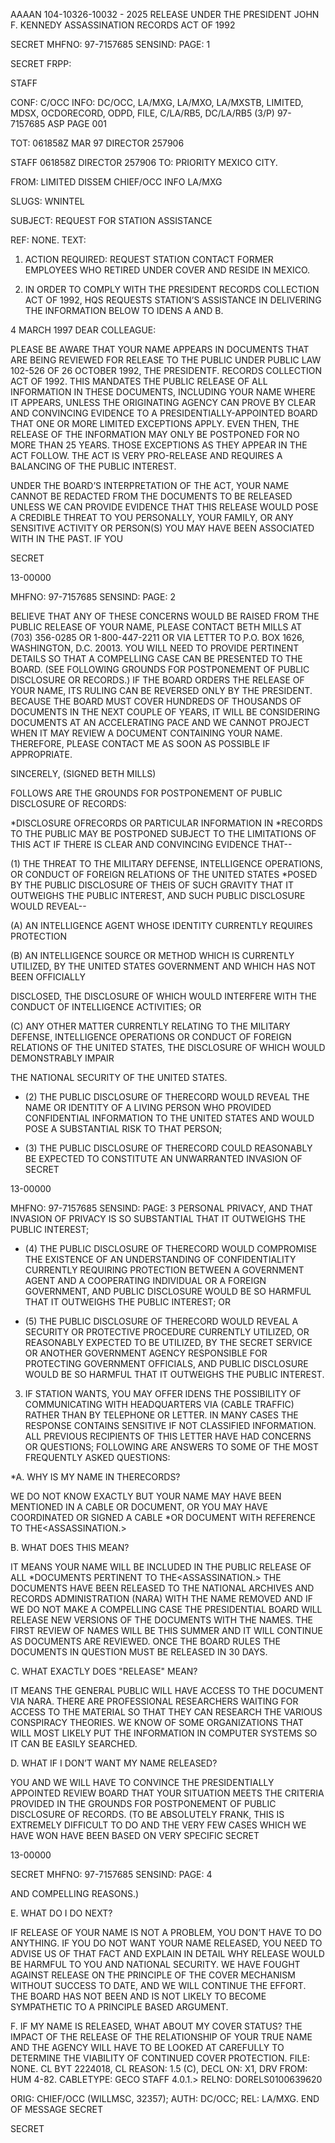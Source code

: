 AAAAN
104-10326-10032 - 2025 RELEASE UNDER THE PRESIDENT JOHN F. KENNEDY ASSASSINATION RECORDS ACT OF 1992

SECRET
MHFNO: 97-7157685 SENSIND: PAGE: 1

SECRET FRPP:

STAFF

CONF: C/OCC INFO: DC/OCC, LA/MXG, LA/MXO, LA/MXSTB, LIMITED, MDSX, OCDORECORD, ODPD, FILE, C/LA/RB5, DC/LA/RB5 (3/P)
97-7157685 ASP PAGE 001

TOT: 061858Z MAR 97 DIRECTOR 257906

STAFF 061858Z DIRECTOR 257906
TO: PRIORITY MEXICO CITY.

FROM: LIMITED DISSEM CHIEF/OCC INFO LA/MXG

SLUGS: WNINTEL

SUBJECT: REQUEST FOR STATION ASSISTANCE

REF: NONE.
TEXT:

1. ACTION REQUIRED: REQUEST STATION CONTACT FORMER
EMPLOYEES WHO RETIRED UNDER COVER AND RESIDE IN MEXICO.

2. IN ORDER TO COMPLY WITH THE PRESIDENT<JFK ASSASSINATION>
RECORDS COLLECTION ACT OF 1992, HQS REQUESTS STATION’S ASSISTANCE
IN DELIVERING THE INFORMATION BELOW TO IDENS A AND B.

4 MARCH 1997
DEAR COLLEAGUE:

PLEASE BE AWARE THAT YOUR NAME APPEARS IN DOCUMENTS THAT ARE
BEING REVIEWED FOR RELEASE TO THE PUBLIC UNDER PUBLIC LAW 102-526
OF 26 OCTOBER 1992, THE PRESIDENT<JOHN>F.<KENNEDY ASSASSINATION>
RECORDS COLLECTION ACT OF 1992. THIS MANDATES THE PUBLIC RELEASE
OF ALL INFORMATION IN THESE DOCUMENTS, INCLUDING YOUR NAME WHERE
IT APPEARS, UNLESS THE ORIGINATING AGENCY CAN PROVE BY CLEAR AND
CONVINCING EVIDENCE TO A PRESIDENTIALLY-APPOINTED BOARD THAT ONE
OR MORE LIMITED EXCEPTIONS APPLY. EVEN THEN, THE RELEASE OF THE
INFORMATION MAY ONLY BE POSTPONED FOR NO MORE THAN 25 YEARS.
THOSE EXCEPTIONS AS THEY APPEAR IN THE ACT FOLLOW. THE ACT IS
VERY PRO-RELEASE AND REQUIRES A BALANCING OF THE PUBLIC INTEREST.

UNDER THE BOARD’S INTERPRETATION OF THE ACT, YOUR NAME CANNOT
BE REDACTED FROM THE DOCUMENTS TO BE RELEASED UNLESS WE CAN
PROVIDE EVIDENCE THAT THIS RELEASE WOULD POSE A CREDIBLE THREAT TO
YOU PERSONALLY, YOUR FAMILY, OR ANY SENSITIVE ACTIVITY OR
PERSON(S) YOU MAY HAVE BEEN ASSOCIATED WITH IN THE PAST. IF YOU

SECRET

13-00000

MHFNO: 97-7157685 SENSIND: PAGE: 2

BELIEVE THAT ANY OF THESE CONCERNS WOULD BE RAISED FROM THE PUBLIC
RELEASE OF YOUR NAME, PLEASE CONTACT BETH MILLS AT (703) 356-0285
OR 1-800-447-2211 OR VIA LETTER TO P.O. BOX 1626, WASHINGTON, D.C.
20013. YOU WILL NEED TO PROVIDE PERTINENT DETAILS SO THAT A
COMPELLING CASE CAN BE PRESENTED TO THE BOARD. (SEE FOLLOWING
GROUNDS FOR POSTPONEMENT OF PUBLIC DISCLOSURE OR RECORDS.) IF THE
BOARD ORDERS THE RELEASE OF YOUR NAME, ITS RULING CAN BE REVERSED
ONLY BY THE PRESIDENT. BECAUSE THE BOARD MUST COVER HUNDREDS OF
THOUSANDS OF DOCUMENTS IN THE NEXT COUPLE OF YEARS, IT WILL BE
CONSIDERING DOCUMENTS AT AN ACCELERATING PACE AND WE CANNOT
PROJECT WHEN IT MAY REVIEW A DOCUMENT CONTAINING YOUR NAME.
THEREFORE, PLEASE CONTACT ME AS SOON AS POSSIBLE IF APPROPRIATE.

SINCERELY,
(SIGNED BETH MILLS)

FOLLOWS ARE THE GROUNDS FOR POSTPONEMENT OF PUBLIC DISCLOSURE OF
RECORDS:

*DISCLOSURE OF<ASSASSINATION>RECORDS OR PARTICULAR INFORMATION IN
*<ASSASSINATION>RECORDS TO THE PUBLIC MAY BE POSTPONED SUBJECT TO
THE LIMITATIONS OF THIS ACT IF THERE IS CLEAR AND CONVINCING
EVIDENCE THAT--

(1) THE THREAT TO THE MILITARY DEFENSE, INTELLIGENCE
OPERATIONS, OR CONDUCT OF FOREIGN RELATIONS OF THE UNITED STATES
*POSED BY THE PUBLIC DISCLOSURE OF THE<ASSASSINATION>IS OF SUCH
GRAVITY THAT IT OUTWEIGHS THE PUBLIC INTEREST, AND SUCH PUBLIC
DISCLOSURE WOULD REVEAL--

(A) AN INTELLIGENCE AGENT WHOSE IDENTITY CURRENTLY REQUIRES
PROTECTION

(B) AN INTELLIGENCE SOURCE OR METHOD WHICH IS CURRENTLY
UTILIZED,
BY THE UNITED STATES GOVERNMENT AND WHICH HAS NOT BEEN
OFFICIALLY

DISCLOSED, THE DISCLOSURE OF WHICH WOULD INTERFERE WITH THE
CONDUCT OF INTELLIGENCE ACTIVITIES; OR

(C) ANY OTHER MATTER CURRENTLY RELATING TO THE MILITARY
DEFENSE,
INTELLIGENCE OPERATIONS OR CONDUCT OF FOREIGN RELATIONS OF
THE
UNITED STATES, THE DISCLOSURE OF WHICH WOULD DEMONSTRABLY
IMPAIR

THE NATIONAL SECURITY OF THE UNITED STATES.

* (2) THE PUBLIC DISCLOSURE OF THE<ASSASSINATION>RECORD WOULD
REVEAL THE NAME OR IDENTITY OF A LIVING PERSON WHO PROVIDED
CONFIDENTIAL INFORMATION TO THE UNITED STATES AND WOULD POSE A
SUBSTANTIAL RISK TO THAT PERSON;

* (3) THE PUBLIC DISCLOSURE OF THE<ASSASSINATION>RECORD COULD
REASONABLY BE EXPECTED TO CONSTITUTE AN UNWARRANTED INVASION OF
SECRET

13-00000

MHFNO: 97-7157685 SENSIND: PAGE: 3
PERSONAL PRIVACY, AND THAT INVASION OF PRIVACY IS SO SUBSTANTIAL
THAT IT OUTWEIGHS THE PUBLIC INTEREST;

* (4) THE PUBLIC DISCLOSURE OF THE<ASSASSINATION>RECORD WOULD
COMPROMISE THE EXISTENCE OF AN UNDERSTANDING OF CONFIDENTIALITY
CURRENTLY REQUIRING PROTECTION BETWEEN A GOVERNMENT AGENT AND A
COOPERATING INDIVIDUAL OR A FOREIGN GOVERNMENT, AND PUBLIC
DISCLOSURE WOULD BE SO HARMFUL THAT IT OUTWEIGHS THE PUBLIC
INTEREST; OR

* (5) THE PUBLIC DISCLOSURE OF THE<ASSASSINATION>RECORD WOULD
REVEAL A SECURITY OR PROTECTIVE PROCEDURE CURRENTLY UTILIZED, OR
REASONABLY EXPECTED TO BE UTILIZED, BY THE SECRET SERVICE OR
ANOTHER GOVERNMENT AGENCY RESPONSIBLE FOR PROTECTING GOVERNMENT
OFFICIALS, AND PUBLIC DISCLOSURE WOULD BE SO HARMFUL THAT IT
OUTWEIGHS THE PUBLIC INTEREST.

3. IF STATION WANTS, YOU MAY OFFER IDENS THE POSSIBILITY OF
COMMUNICATING WITH HEADQUARTERS VIA (CABLE TRAFFIC) RATHER THAN BY
TELEPHONE OR LETTER. IN MANY CASES THE RESPONSE CONTAINS
SENSITIVE IF NOT CLASSIFIED INFORMATION. ALL PREVIOUS RECIPIENTS
OF THIS LETTER HAVE HAD CONCERNS OR QUESTIONS; FOLLOWING ARE
ANSWERS TO SOME OF THE MOST FREQUENTLY ASKED QUESTIONS:

*A. WHY IS MY NAME IN THE<JFK ASSASSINATION>RECORDS?

WE DO NOT KNOW EXACTLY BUT YOUR NAME MAY HAVE BEEN MENTIONED IN A
CABLE OR DOCUMENT, OR YOU MAY HAVE COORDINATED OR SIGNED A CABLE
*OR DOCUMENT WITH REFERENCE TO THE<ASSASSINATION.>

B. WHAT DOES THIS MEAN?

IT MEANS YOUR NAME WILL BE INCLUDED IN THE PUBLIC RELEASE OF ALL
*DOCUMENTS PERTINENT TO THE<ASSASSINATION.> THE DOCUMENTS HAVE BEEN
RELEASED TO THE NATIONAL ARCHIVES AND RECORDS ADMINISTRATION
(NARA) WITH THE NAME REMOVED AND IF WE DO NOT MAKE A COMPELLING
CASE THE PRESIDENTIAL BOARD WILL RELEASE NEW VERSIONS OF THE
DOCUMENTS WITH THE NAMES. THE FIRST REVIEW OF NAMES WILL BE THIS
SUMMER AND IT WILL CONTINUE AS DOCUMENTS ARE REVIEWED. ONCE THE
BOARD RULES THE DOCUMENTS IN QUESTION MUST BE RELEASED IN 30 DAYS.

C. WHAT EXACTLY DOES "RELEASE" MEAN?

IT MEANS THE GENERAL PUBLIC WILL HAVE ACCESS TO THE DOCUMENT VIA
NARA. THERE ARE PROFESSIONAL RESEARCHERS WAITING FOR ACCESS TO
THE MATERIAL SO THAT THEY CAN RESEARCH THE VARIOUS CONSPIRACY
THEORIES. WE KNOW OF SOME ORGANIZATIONS THAT WILL MOST LIKELY PUT
THE INFORMATION IN COMPUTER SYSTEMS SO IT CAN BE EASILY SEARCHED.

D. WHAT IF I DON’T WANT MY NAME RELEASED?

YOU AND WE WILL HAVE TO CONVINCE THE PRESIDENTIALLY APPOINTED
REVIEW BOARD THAT YOUR SITUATION MEETS THE CRITERIA PROVIDED IN
THE GROUNDS FOR POSTPONEMENT OF PUBLIC DISCLOSURE OF RECORDS. (TO
BE ABSOLUTELY FRANK, THIS IS EXTREMELY DIFFICULT TO DO AND THE
VERY FEW CASES WHICH WE HAVE WON HAVE BEEN BASED ON VERY SPECIFIC
SECRET

13-00000

SECRET
MHFNO: 97-7157685 SENSIND: PAGE: 4

AND COMPELLING REASONS.)

E. WHAT DO I DO NEXT?

IF RELEASE OF YOUR NAME IS NOT A PROBLEM, YOU DON’T HAVE TO DO
ANYTHING. IF YOU DO NOT WANT YOUR NAME RELEASED, YOU NEED TO
ADVISE US OF THAT FACT AND EXPLAIN IN DETAIL WHY RELEASE WOULD BE
HARMFUL TO YOU AND NATIONAL SECURITY. WE HAVE FOUGHT AGAINST
RELEASE ON THE PRINCIPLE OF THE COVER MECHANISM WITHOUT SUCCESS TO
DATE, AND WE WILL CONTINUE THE EFFORT. THE BOARD HAS NOT BEEN AND
IS NOT LIKELY TO BECOME SYMPATHETIC TO A PRINCIPLE BASED
ARGUMENT.

F. IF MY NAME IS RELEASED, WHAT ABOUT MY COVER STATUS?
THE IMPACT OF THE RELEASE OF THE RELATIONSHIP OF YOUR TRUE NAME
AND THE AGENCY WILL HAVE TO BE LOOKED AT CAREFULLY TO DETERMINE
THE VIABILITY OF CONTINUED COVER PROTECTION.
FILE: NONE. CL BYT 2224018, CL REASON: 1.5 (C), DECL ON:
X1, DRV FROM: HUM 4-82.
CABLETYPE: GECO STAFF 4.0.1.>
RELNO: DORELS0100639620

ORIG: CHIEF/OCC (WILLMSC, 32357); AUTH: DC/OCC; REL: LA/MXG.
END OF MESSAGE
SECRET

SECRET
